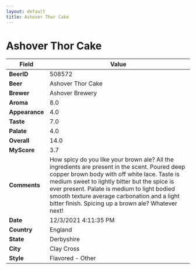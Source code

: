```yaml
---
layout: default
title: Ashover Thor Cake 
---
```


# Ashover Thor Cake 

| Field         | Value     |
|---------------|-----------|
| **BeerID** | 508572 |
| **Beer** | Ashover Thor Cake  |
| **Brewer** | Ashover Brewery |
| **Aroma** | 8.0 |
| **Appearance** | 4.0 |
| **Taste** | 7.0 |
| **Palate** | 4.0 |
| **Overall** | 14.0 |
| **MyScore** | 3.7 |
| **Comments** | How spicy do you like your brown ale? All the ingredients are present in the scent. Poured deep copper brown body with off white lace. Taste is medium sweet to lightly bitter but the spice is ever present. Palate is medium to light bodied smooth texture average carbonation and a light bitter finish. Spicing up a brown ale? Whatever next! |
| **Date** | 12/3/2021 4:11:35 PM |
| **Country** | England |
| **State** | Derbyshire |
| **City** | Clay Cross |
| **Style** | Flavored - Other |
